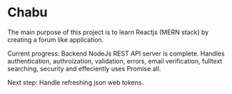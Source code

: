 # Chabu
The main purpose of this project is to learn Reactjs (MERN stack) by creating a forum like application. 

Current progress: 
Backend NodeJs REST API server is complete. Handles authentication, authroization, validation, errors, email verification,
fulltext searching, security and effeciently uses Promise.all.  

Next step: 
Handle refreshing json web tokens.
